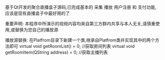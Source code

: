 
基于Qt开发的聚合直播盒子源码,已完成基本的 采集 播放 用户注册 和 支付功能,应该是现有直播盒子中最好用的了



重要声明:
  	本程序中所演示的视频内容均来自第三方群内共享与本人无关,请慎重使用,或替换为您自己的播放源
  
播放源替换:
		在Platfrom目录下新建一个类,继承自Platfrom类并实现其中的两个方法即可
		virtual void getRoomList() = 0;   //获取房间列表
		virtual void getRoomItem(QString address) = 0;  //获取主播列表

